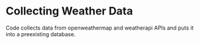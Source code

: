 # Collecting Weather Data
Code collects data from openweathermap and weatherapi APIs and puts it into a preexisting database.